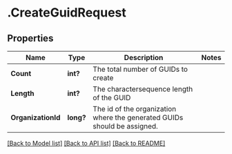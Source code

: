 # .CreateGuidRequest
## Properties

Name | Type | Description | Notes
------------ | ------------- | ------------- | -------------
**Count** | **int?** | The total number of GUIDs to create | 
**Length** | **int?** | The charactersequence length of the GUID | 
**OrganizationId** | **long?** | The id of the organization where the generated GUIDs should be assigned. | 

[[Back to Model list]](../README.md#documentation-for-models) [[Back to API list]](../README.md#documentation-for-api-endpoints) [[Back to README]](../README.md)

